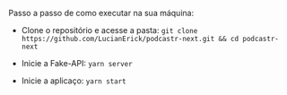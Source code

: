 Passo a passo de como executar na sua máquina:

- Clone o repositório e acesse a pasta:
``` git clone https://github.com/LucianErick/podcastr-next.git && cd podcastr-next ```

- Inicie a Fake-API:
``` yarn server ```

- Inicie a aplicaço:
``` yarn start ```
